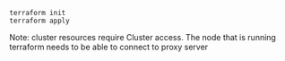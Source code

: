 

```
terraform init
terraform apply
```

Note: cluster resources require Cluster access. The node that is running terraform needs to be able to connect to proxy server
